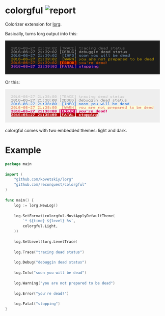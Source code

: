 # colorgful ![report](https://goreportcard.com/badge/github.com/reconquest/colorgful)

Colorizer extension for [lorg](https://github.com/kovetskiy/lorg).

Basically, turns lorg output into this:

![dark](https://raw.githubusercontent.com/reconquest/colorgful/master/dark.png)

Or this:

![light](https://raw.githubusercontent.com/reconquest/colorgful/master/light.png)

colorgful comes with two embedded themes: light and dark.

# Example

```go
package main

import (
	"github.com/kovetskiy/lorg"
	"github.com/reconquest/colorgful"
)

func main() {
	log := lorg.NewLog()

	log.SetFormat(colorgful.MustApplyDefaultTheme(
		`* ${time} ${level} %s`,
		colorgful.Light,
	))

	log.SetLevel(lorg.LevelTrace)

	log.Trace("tracing dead status")

	log.Debug("debuggin dead status")

	log.Info("soon you will be dead")

	log.Warning("you are not prepared to be dead")

	log.Error("you're dead!")

	log.Fatal("stopping")
}
```

